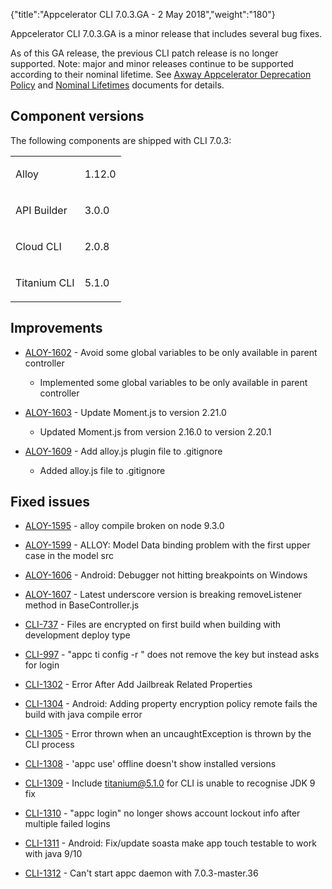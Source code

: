 {"title":"Appcelerator CLI 7.0.3.GA - 2 May 2018","weight":"180"}

Appcelerator CLI 7.0.3.GA is a minor release that includes several bug fixes.

As of this GA release, the previous CLI patch release is no longer supported. Note: major and minor releases continue to be supported according to their nominal lifetime. See [Axway Appcelerator Deprecation Policy](/docs/appc/AMPLIFY_Appcelerator_Services_Overview/Axway_Appcelerator_Deprecation_Policy/) and [Nominal Lifetimes](/docs/appc/AMPLIFY_Appcelerator_Services_Overview/Axway_Appcelerator_Product_Lifecycle/#nominal-lifetimes) documents for details.

## Component versions

The following components are shipped with CLI 7.0.3:

<table class="confluenceTable"><thead class=""></thead><tfoot class=""></tfoot><tbody><tr><td class="confluenceTd" rowspan="1" colspan="1"><p>Alloy</p></td><td class="confluenceTd" rowspan="1" colspan="1"><p>1.12.0</p></td></tr><tr><td class="confluenceTd" rowspan="1" colspan="1"><p>API Builder</p></td><td class="confluenceTd" rowspan="1" colspan="1"><p>3.0.0</p></td></tr><tr><td class="confluenceTd" rowspan="1" colspan="1"><p>Cloud CLI</p></td><td class="confluenceTd" rowspan="1" colspan="1"><p>2.0.8</p></td></tr><tr><td class="confluenceTd" rowspan="1" colspan="1"><p>Titanium CLI</p></td><td class="confluenceTd" rowspan="1" colspan="1"><p>5.1.0</p></td></tr></tbody></table>

## Improvements

* [ALOY-1602](https://jira.appcelerator.org/browse/ALOY-1602) - Avoid some global variables to be only available in parent controller

    * Implemented some global variables to be only available in parent controller

* [ALOY-1603](https://jira.appcelerator.org/browse/ALOY-1603) - Update Moment.js to version 2.21.0

    * Updated Moment.js from version 2.16.0 to version 2.20.1

* [ALOY-1609](https://jira.appcelerator.org/browse/ALOY-1609) - Add alloy.js plugin file to .gitignore

    * Added alloy.js file to .gitignore

## Fixed issues

* [ALOY-1595](https://jira.appcelerator.org/browse/ALOY-1595) - alloy compile broken on node 9.3.0

* [ALOY-1599](https://jira.appcelerator.org/browse/ALOY-1599) - ALLOY: Model Data binding problem with the first upper case in the model src

* [ALOY-1606](https://jira.appcelerator.org/browse/ALOY-1606) - Android: Debugger not hitting breakpoints on Windows

* [ALOY-1607](https://jira.appcelerator.org/browse/ALOY-1607) - Latest underscore version is breaking removeListener method in BaseController.js

* [CLI-737](https://jira.appcelerator.org/browse/CLI-737) - Files are encrypted on first build when building with development deploy type

* [CLI-997](https://jira.appcelerator.org/browse/CLI-997) - "appc ti config -r <key>" does not remove the key but instead asks for login

* [CLI-1302](https://jira.appcelerator.org/browse/CLI-1302) - Error After Add Jailbreak Related Properties

* [CLI-1304](https://jira.appcelerator.org/browse/CLI-1304) - Android: Adding property encryption policy remote fails the build with java compile error

* [CLI-1305](https://jira.appcelerator.org/browse/CLI-1305) - Error thrown when an uncaughtException is thrown by the CLI process

* [CLI-1308](https://jira.appcelerator.org/browse/CLI-1308) - 'appc use' offline doesn't show installed versions

* [CLI-1309](https://jira.appcelerator.org/browse/CLI-1309) - Include titanium@5.1.0 for CLI is unable to recognise JDK 9 fix

* [CLI-1310](https://jira.appcelerator.org/browse/CLI-1310) - "appc login" no longer shows account lockout info after multiple failed logins

* [CLI-1311](https://jira.appcelerator.org/browse/CLI-1311) - Android: Fix/update soasta make app touch testable to work with java 9/10

* [CLI-1312](https://jira.appcelerator.org/browse/CLI-1312) - Can't start appc daemon with 7.0.3-master.36
